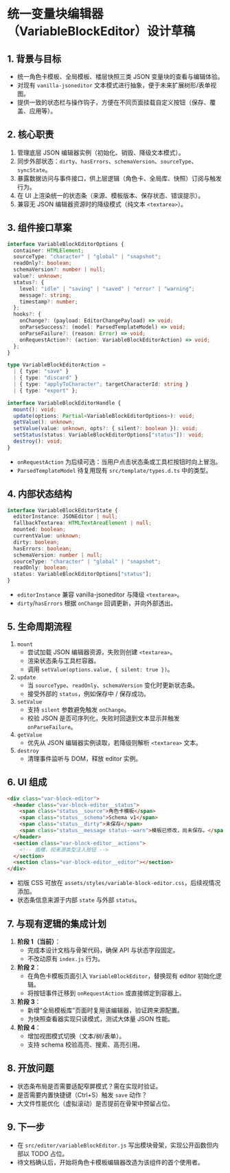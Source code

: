 # 统一变量块编辑器（VariableBlockEditor）设计草稿

## 1. 背景与目标

- 统一角色卡模板、全局模板、楼层快照三类 JSON 变量块的查看与编辑体验。
- 对现有 `vanilla-jsoneditor` 文本模式进行抽象，便于未来扩展树形/表单视图。
- 提供一致的状态栏与操作钩子，方便在不同页面挂载自定义按钮（保存、覆盖、应用等）。

## 2. 核心职责

1. 管理底层 JSON 编辑器实例（初始化、销毁、降级文本模式）。
2. 同步外部状态：`dirty`、`hasErrors`、`schemaVersion`、`sourceType`、`syncState`。
3. 暴露数据访问与事件接口，供上层逻辑（角色卡、全局库、快照）订阅与触发行为。
4. 在 UI 上渲染统一的状态条（来源、模板版本、保存状态、错误提示）。
5. 兼容无 JSON 编辑器资源时的降级模式（纯文本 `<textarea>`）。

## 3. 组件接口草案

```ts
interface VariableBlockEditorOptions {
  container: HTMLElement;
  sourceType: "character" | "global" | "snapshot";
  readOnly?: boolean;
  schemaVersion?: number | null;
  value?: unknown;
  status?: {
    level: "idle" | "saving" | "saved" | "error" | "warning";
    message?: string;
    timestamp?: number;
  };
  hooks?: {
    onChange?: (payload: EditorChangePayload) => void;
    onParseSuccess?: (model: ParsedTemplateModel) => void;
    onParseFailure?: (reason: Error) => void;
    onRequestAction?: (action: VariableBlockEditorAction) => void;
  };
}

type VariableBlockEditorAction =
  | { type: "save" }
  | { type: "discard" }
  | { type: "applyToCharacter"; targetCharacterId: string }
  | { type: "export" };

interface VariableBlockEditorHandle {
  mount(): void;
  update(options: Partial<VariableBlockEditorOptions>): void;
  getValue(): unknown;
  setValue(value: unknown, opts?: { silent?: boolean }): void;
  setStatus(status: VariableBlockEditorOptions["status"]): void;
  destroy(): void;
}
```

- `onRequestAction` 为后续可选：当用户点击状态条或工具栏按钮时向上冒泡。
- `ParsedTemplateModel` 待复用现有 `src/template/types.d.ts` 中的类型。

## 4. 内部状态结构

```ts
interface VariableBlockEditorState {
  editorInstance: JSONEditor | null;
  fallbackTextarea: HTMLTextAreaElement | null;
  mounted: boolean;
  currentValue: unknown;
  dirty: boolean;
  hasErrors: boolean;
  schemaVersion: number | null;
  sourceType: "character" | "global" | "snapshot";
  readOnly: boolean;
  status: VariableBlockEditorOptions["status"];
}
```

- `editorInstance` 兼容 vanilla-jsoneditor 与降级 `<textarea>`。
- `dirty`/`hasErrors` 根据 `onChange` 回调更新，并向外部透出。

## 5. 生命周期流程

1. `mount`
   - 尝试加载 JSON 编辑器资源，失败则创建 `<textarea>`。
   - 渲染状态条与工具栏容器。
   - 调用 `setValue(options.value, { silent: true })`。
2. `update`
   - 当 `sourceType`、`readOnly`、`schemaVersion` 变化时更新状态条。
   - 接受外部的 `status`，例如保存中 / 保存成功。
3. `setValue`
   - 支持 `silent` 参数避免触发 `onChange`。
   - 校验 JSON 是否可序列化，失败时回退到文本显示并触发 `onParseFailure`。
4. `getValue`
   - 优先从 JSON 编辑器实例读取，若降级则解析 `<textarea>` 文本。
5. `destroy`
   - 清理事件监听与 DOM，释放 editor 实例。

## 6. UI 组成

```html
<div class="var-block-editor">
  <header class="var-block-editor__status">
    <span class="status__source">角色卡模板</span>
    <span class="status__schema">Schema v1</span>
    <span class="status__dirty">未保存</span>
    <span class="status__message status--warn">模板已修改，尚未保存。</span>
  </header>
  <section class="var-block-editor__actions">
    <!-- 插槽，视来源类型注入按钮 -->
  </section>
  <section class="var-block-editor__editor"></section>
</div>
```

- 初版 CSS 可放在 `assets/styles/variable-block-editor.css`，后续视情况添加。
- 状态条信息来源于内部 `state` 与外部 `status`。

## 7. 与现有逻辑的集成计划

1. **阶段 1（当前）**：
   - 完成本设计文档与骨架代码，确保 API 与状态字段固定。
   - 不改动原有 `index.js` 行为。
2. **阶段 2**：
   - 在角色卡模板页面引入 `VariableBlockEditor`，替换现有 editor 初始化逻辑。
   - 将按钮事件迁移到 `onRequestAction` 或直接绑定到容器上。
3. **阶段 3**：
   - 新增“全局模板库”页面时复用该编辑器，验证跨来源配置。
   - 为快照查看器实现只读模式，测试大体量 JSON 性能。
4. **阶段 4**：
   - 增加视图模式切换（文本/树/表单）。
   - 支持 schema 校验高亮、搜索、高亮引用。

## 8. 开放问题

- 状态条布局是否需要适配窄屏模式？需在实现时验证。
- 是否需要内置快捷键（Ctrl+S）触发 `save` 动作？
- 大文件性能优化（虚拟滚动）是否提前在骨架中预留占位。

## 9. 下一步

- 在 `src/editor/variableBlockEditor.js` 写出模块骨架，实现公开函数但内部以 TODO 占位。
- 待文档确认后，开始将角色卡模板编辑器改造为该组件的首个使用者。
